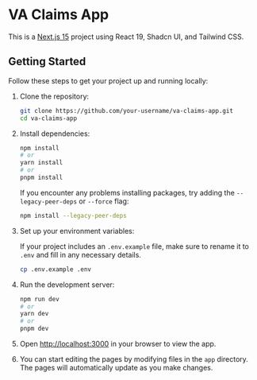 # VA Claims App

This is a [Next.js 15](https://nextjs.org/) project using React 19, Shadcn UI, and Tailwind CSS.

## Getting Started

Follow these steps to get your project up and running locally:

1. Clone the repository:

    ```sh
    git clone https://github.com/your-username/va-claims-app.git
    cd va-claims-app
    ```

2. Install dependencies:

    ```sh
    npm install
    # or
    yarn install
    # or
    pnpm install
    ```

   If you encounter any problems installing packages, try adding the `--legacy-peer-deps` or `--force` flag:

    ```sh
    npm install --legacy-peer-deps
    ```

3. Set up your environment variables:

   If your project includes an `.env.example` file, make sure to rename it to `.env` and fill in any necessary details.

    ```sh
    cp .env.example .env
    ```

4. Run the development server:

    ```sh
    npm run dev
    # or
    yarn dev
    # or
    pnpm dev
    ```

5. Open [http://localhost:3000](http://localhost:3000) in your browser to view the app.

6. You can start editing the pages by modifying files in the `app` directory. The pages will automatically update as you make changes. 